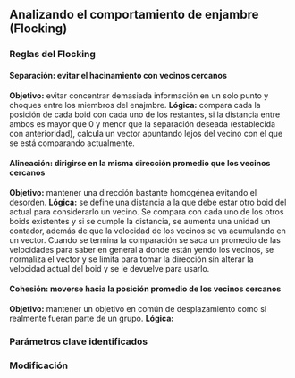 ## Analizando el comportamiento de enjambre (Flocking)

### Reglas del Flocking
#### Separación:  evitar el hacinamiento con vecinos cercanos
**Objetivo:** evitar concentrar demasiada información en un solo punto y choques entre los miembros del enajmbre.
**Lógica:** compara cada la posición de cada boid con cada uno de los restantes, si la distancia entre ambos es mayor que 0 y menor que la separación deseada (establecida con anterioridad), calcula un vector apuntando lejos del vecino con el que se está comparando actualmente.
#### Alineación: dirigirse en la misma dirección promedio que los vecinos cercanos
**Objetivo:** mantener una dirección bastante homogénea evitando el desorden.
**Lógica:** se define una distancia a la que debe estar otro boid del actual para considerarlo un vecino. Se compara con cada uno de los otros boids existentes y si se cumple la distancia, se aumenta una unidad un contador, además de que la velocidad de los vecinos se va acumulando en un vector. Cuando se termina la comparación se saca un promedio de las velocidades para saber en general a donde están yendo los vecinos, se normaliza el vector y se limita para tomar la dirección sin alterar la velocidad actual del boid y se le devuelve para usarlo.
#### Cohesión: moverse hacia la posición promedio de los vecinos cercanos
**Objetivo:** mantener un objetivo en común de desplazamiento como si realmente fueran parte de un grupo.
**Lógica:** 
### Parámetros clave identificados

### Modificación
